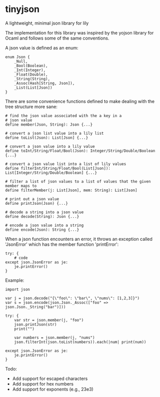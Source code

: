 # tinyjson
A lightweight, minimal json library for lily

The implementation for this library was inspired by the yojson library for Ocaml and follows some of the same conventions.

A json value is defined as an enum:

```
enum Json {
    _Null,
    _Bool(Boolean),
    _Int(Integer),
    _Float(Double),
    _String(String),
    _Assoc(Hash[String, Json]),
    _List(List[Json])
}
```
There are some convenience functions defined to make dealing with the tree structure more sane:

```
# find the json value associated with the a key in a
# json value
define member(Json, String): Json {...}

# convert a json list value into a lily list
define toList(Json): List[Json] {...}

# convert a json value into a lily value
define toInt/String/Float/Bool(Json): Integer/String/Double/Boolean {...}

# convert a json value list into a list of lily values
define filterInt/String/Float/Bool(List[Json]): List[Integer/String/Double/Boolean] {...}

# filter a list of json values to a list of values that the given member maps to
define filterMember(j: List[Json], mem: String): List[Json]

# print out a json value
define printJson(Json) {...}

# decode a string into a json value
define decode(String): Json {...}

# encode a json value into a string
define encode(Json): String {...}
```

When a json function encounters an error, it throws an exception called 'JsonError'
which has the member function 'printError':
```
try: {
    # code
except json.JsonError as je:
    je.printError()
}
```

Example:

```
import json

var j = json.decode("{\"foo\": \"bar\", \"nums\": [1,2,3]}")
var s = json.encode(json.Json._Assoc(["foo" => json.Json._String("bar")]))

try: {
    var str = json.member(j, "foo")
    json.printJson(str)
    print("")

    var numbers = json.member(j, "nums")
    json.filterInt(json.toList(numbers)).each(|num| print(num))

except json.JsonError as je:
    je.printError()
}

```

Todo:
* Add support for escaped characters
* Add support for hex numbers
* Add support for exponents (e.g., 23e3)
